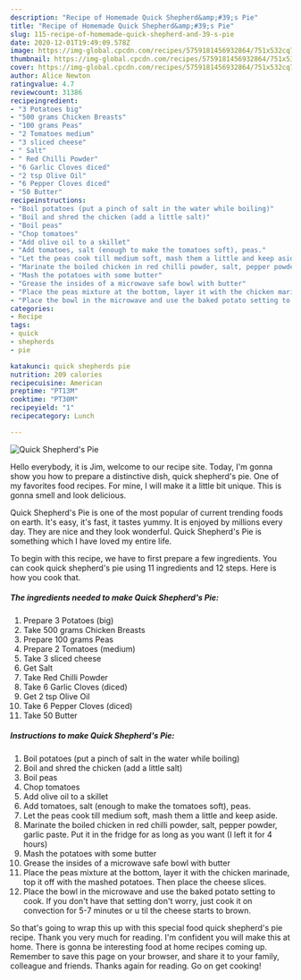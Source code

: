 ```yaml
---
description: "Recipe of Homemade Quick Shepherd&amp;#39;s Pie"
title: "Recipe of Homemade Quick Shepherd&amp;#39;s Pie"
slug: 115-recipe-of-homemade-quick-shepherd-and-39-s-pie
date: 2020-12-01T19:49:09.578Z
image: https://img-global.cpcdn.com/recipes/5759181456932864/751x532cq70/quick-shepherds-pie-recipe-main-photo.jpg
thumbnail: https://img-global.cpcdn.com/recipes/5759181456932864/751x532cq70/quick-shepherds-pie-recipe-main-photo.jpg
cover: https://img-global.cpcdn.com/recipes/5759181456932864/751x532cq70/quick-shepherds-pie-recipe-main-photo.jpg
author: Alice Newton
ratingvalue: 4.7
reviewcount: 31386
recipeingredient:
- "3 Potatoes big"
- "500 grams Chicken Breasts"
- "100 grams Peas"
- "2 Tomatoes medium"
- "3 sliced cheese"
- " Salt"
- " Red Chilli Powder"
- "6 Garlic Cloves diced"
- "2 tsp Olive Oil"
- "6 Pepper Cloves diced"
- "50 Butter"
recipeinstructions:
- "Boil potatoes (put a pinch of salt in the water while boiling)"
- "Boil and shred the chicken (add a little salt)"
- "Boil peas"
- "Chop tomatoes"
- "Add olive oil to a skillet"
- "Add tomatoes, salt (enough to make the tomatoes soft), peas."
- "Let the peas cook till medium soft, mash them a little and keep aside."
- "Marinate the boiled chicken in red chilli powder, salt, pepper powder, garlic paste. Put it in the fridge for as long as you want (I left it for 4 hours)"
- "Mash the potatoes with some butter"
- "Grease the insides of a microwave safe bowl with butter"
- "Place the peas mixture at the bottom, layer it with the chicken marinade, top it off with the mashed potatoes. Then place the cheese slices."
- "Place the bowl in the microwave and use the baked potato setting to cook. If you don&#39;t have that setting don&#39;t worry, just cook it on convection for 5-7 minutes or u til the cheese starts to brown."
categories:
- Recipe
tags:
- quick
- shepherds
- pie

katakunci: quick shepherds pie 
nutrition: 209 calories
recipecuisine: American
preptime: "PT13M"
cooktime: "PT30M"
recipeyield: "1"
recipecategory: Lunch

---
```



![Quick Shepherd&#39;s Pie](https://img-global.cpcdn.com/recipes/5759181456932864/751x532cq70/quick-shepherds-pie-recipe-main-photo.jpg)

Hello everybody, it is Jim, welcome to our recipe site. Today, I'm gonna show you how to prepare a distinctive dish, quick shepherd&#39;s pie. One of my favorites food recipes. For mine, I will make it a little bit unique. This is gonna smell and look delicious.



Quick Shepherd&#39;s Pie is one of the most popular of current trending foods on earth. It's easy, it's fast, it tastes yummy. It is enjoyed by millions every day. They are nice and they look wonderful. Quick Shepherd&#39;s Pie is something which I have loved my entire life.


To begin with this recipe, we have to first prepare a few ingredients. You can cook quick shepherd&#39;s pie using 11 ingredients and 12 steps. Here is how you cook that.

<!--inarticleads1-->

##### The ingredients needed to make Quick Shepherd&#39;s Pie:

1. Prepare 3 Potatoes (big)
1. Take 500 grams Chicken Breasts
1. Prepare 100 grams Peas
1. Prepare 2 Tomatoes (medium)
1. Take 3 sliced cheese
1. Get  Salt
1. Take  Red Chilli Powder
1. Take 6 Garlic Cloves (diced)
1. Get 2 tsp Olive Oil
1. Take 6 Pepper Cloves (diced)
1. Take 50 Butter




<!--inarticleads2-->

##### Instructions to make Quick Shepherd&#39;s Pie:

1. Boil potatoes (put a pinch of salt in the water while boiling)
1. Boil and shred the chicken (add a little salt)
1. Boil peas
1. Chop tomatoes
1. Add olive oil to a skillet
1. Add tomatoes, salt (enough to make the tomatoes soft), peas.
1. Let the peas cook till medium soft, mash them a little and keep aside.
1. Marinate the boiled chicken in red chilli powder, salt, pepper powder, garlic paste. Put it in the fridge for as long as you want (I left it for 4 hours)
1. Mash the potatoes with some butter
1. Grease the insides of a microwave safe bowl with butter
1. Place the peas mixture at the bottom, layer it with the chicken marinade, top it off with the mashed potatoes. Then place the cheese slices.
1. Place the bowl in the microwave and use the baked potato setting to cook. If you don&#39;t have that setting don&#39;t worry, just cook it on convection for 5-7 minutes or u til the cheese starts to brown.




So that's going to wrap this up with this special food quick shepherd&#39;s pie recipe. Thank you very much for reading. I'm confident you will make this at home. There is gonna be interesting food at home recipes coming up. Remember to save this page on your browser, and share it to your family, colleague and friends. Thanks again for reading. Go on get cooking!
